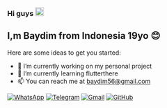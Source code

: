 ### Hi guys <img src="https://camo.githubusercontent.com/e8e7b06ecf583bc040eb60e44eb5b8e0ecc5421320a92929ce21522dbc34c891/68747470733a2f2f6d656469612e67697068792e636f6d2f6d656469612f6876524a434c467a6361737252346961377a2f67697068792e676966" data-canonical-src="https://gyazo.com/eb5c5741b6a9a16c692170a41a49c858.png" width="20" />

## **I,m Baydim from Indonesia** 19yo :blush:



Here are some ideas to get you started:

- 🔭 I’m currently working on my personal project
- 🌱 I’m currently learning flutterthere
- :mailbox: You can reach me at baydim56@gmail.com

[![WhatsApp](https://img.shields.io/badge/WhatsApp-25D366?style=for-the-badge&logo=whatsapp&logoColor=white)](https://wa.me/6285735379740)
[![Telegram](https://img.shields.io/badge/Telegram-26A5E4?style=for-the-badge&logo=telegram&logoColor=white)](https://www.t.me/temenyahidrogen)
[![Gmail](https://img.shields.io/badge/Gmail-EA4335?style=for-the-badge&logo=gmail&logoColor=white)](mailto:baydim56@gmail.com.com?subject=github_message)
[![GitHub](https://img.shields.io/badge/GitHub-181717?style=for-the-badge&logo=github&logoColor=white)](https://github.com/baydim?tab=follow)
